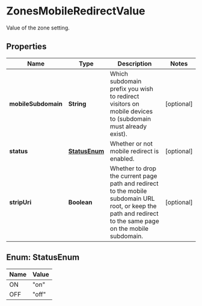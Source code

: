 

# ZonesMobileRedirectValue

Value of the zone setting.

## Properties

| Name | Type | Description | Notes |
|------------ | ------------- | ------------- | -------------|
|**mobileSubdomain** | **String** | Which subdomain prefix you wish to redirect visitors on mobile devices to (subdomain must already exist). |  [optional] |
|**status** | [**StatusEnum**](#StatusEnum) | Whether or not mobile redirect is enabled. |  [optional] |
|**stripUri** | **Boolean** | Whether to drop the current page path and redirect to the mobile subdomain URL root, or keep the path and redirect to the same page on the mobile subdomain. |  [optional] |



## Enum: StatusEnum

| Name | Value |
|---- | -----|
| ON | &quot;on&quot; |
| OFF | &quot;off&quot; |



